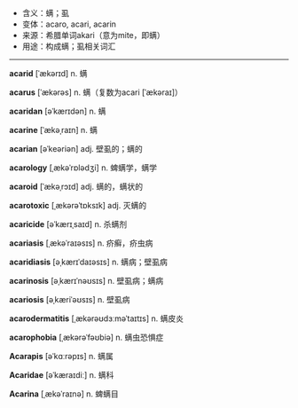 - <span class="definition">含义：螨；虱</span>
- <span class="definition">变体：acaro, acari, acarin</span>
- <span class="definition">来源：希腊单词akari（意为mite，即螨）</span>
- <span class="definition">用途：构成螨；虱相关词汇</span>

---

<span class="vocabulary">**acarid**</span> [ˈækərɪd] n. 螨

<span class="vocabulary">**acarus**</span> [ˈækərəs] n. 螨（复数为acari [ˈækəraɪ]）

<span class="vocabulary">**acaridan**</span> [əˈkærɪdən] n. 螨

<span class="vocabulary">**acarine**</span> [ˈækəˌraɪn] n. 螨

<span class="vocabulary">**acarian**</span> [əˈkeəriən] adj. 壁虱的；螨的

<span class="vocabulary">**acarology**</span> [ˌækəˈrɒlədʒi] n. 蜱螨学，螨学

<span class="vocabulary">**acaroid**</span> [ˈækəˌrɔɪd] adj. 螨的，螨状的

<span class="vocabulary">**acarotoxic**</span> [ˌækərəˈtɒksɪk] adj. 灭螨的

<span class="vocabulary">**acaricide**</span> [əˈkærɪˌsaɪd] n. 杀螨剂

<span class="vocabulary">**acariasis**</span> [ˌækəˈraɪəsɪs] n. 疥癣，疥虫病

<span class="vocabulary">**acaridiasis**</span> [əˌkærɪˈdaɪəsɪs] n. 螨病；壁虱病

<span class="vocabulary">**acarinosis**</span> [əˌkærɪˈnəʊsɪs] n. 壁虱病；螨病

<span class="vocabulary">**acariosis**</span> [əˌkæriˈəʊsɪs] n. 壁虱病

<span class="vocabulary">**acarodermatitis**</span> [ˌækərəʊdɜːməˈtaɪtɪs] n. 螨皮炎

<span class="vocabulary">**acarophobia**</span> [ˌækərəˈfəʊbiə] n. 螨虫恐惧症

<span class="vocabulary">**Acarapis**</span> [əˈkɑːrəpɪs] n. 螨属 

<span class="vocabulary">**Acaridae**</span> [əˈkæraɪdiː] n. 螨科

<span class="vocabulary">**Acarina**</span> [ˌækəˈraɪnə] n. 蜱螨目

